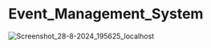 # Event_Management_System
![Screenshot_28-8-2024_195625_localhost](https://github.com/user-attachments/assets/ea4abae5-0fc2-462c-942f-9cc4ef88f8db)
